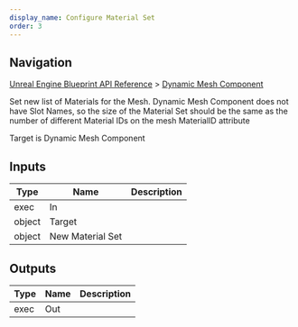 ```yaml
---
display_name: Configure Material Set
order: 3
---
```

## Navigation

[Unreal Engine Blueprint API Reference](https://dev.epicgames.com/documentation/en-us/unreal-engine/BlueprintAPI) > [Dynamic Mesh Component](https://dev.epicgames.com/documentation/en-us/unreal-engine/BlueprintAPI/DynamicMeshComponent)

Set new list of Materials for the Mesh. Dynamic Mesh Component does not have
Slot Names, so the size of the Material Set should be the same as the number of
different Material IDs on the mesh MaterialID attribute

Target is Dynamic Mesh Component

## Inputs

| Type | Name | Description |
| --- | --- | --- |
| exec | In |  |
| object | Target |  |
| object | New Material Set |  |

## Outputs

| Type | Name | Description |
| --- | --- | --- |
| exec | Out |  |
